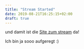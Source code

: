 ```yaml
---
title: "Stream Started"
date: 2019-08-21T16:25:15+02:00
draft: true
---
```


und damit ist die [Site zum stream](https://www.twitch.tv/division_byzero) da!

Ich bin ja sooo aufgeregt :)
